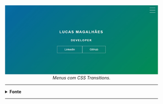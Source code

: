 <p align="center">
  <a href="https://lucasrmagalhaes.github.io/menus-css/" target="_blank">
    <img 
         src="https://raw.githubusercontent.com/lucasrmagalhaes/menus-css/main/img/projeto.jpg" 
         alt="Menus CSS" 
    />
  </a>
  <br />
  <i>Menus com CSS Transitions.</i>
</p>

<hr />

<details>
  <summary><strong>Fonte</strong></summary>
    <br />
    <p align="left">
      <strong>Plataforma:</strong> 
      <a 
        href="https://web.digitalinnovation.one/home">
        Digital Innovation One.
      </a> 
      <br /> 
      <strong>Desafio:</strong> 
      <a 
        href="https://web.digitalinnovation.one/lab/desenvolvendo-um-menu-hamburguer-e-morphing-menu-com-css-transitions/learning/f603de0e-dacf-4518-986c-f6efed4db851">
        Desenvolvendo um menu hamburguer e morphing menu com CSS Transitions.
      </a>
</details>

<hr />
